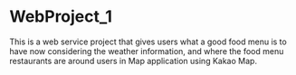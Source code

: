 # WebProject_1
This is a web service project that gives users what a good food menu is to have now considering the weather information, and where the food menu restaurants are around users in Map application using Kakao Map.
